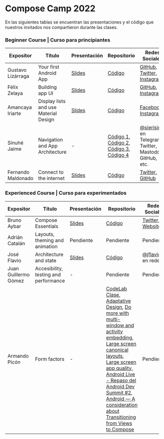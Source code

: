 # Compose Camp 2022

En las siguientes tablas se encuentran las presentaciones y el código que nuestros invitados nos compartieron durante las clases.

### Beginner Course | Curso para principiantes

| Expositor   | Título   | Presentación  | Repositorio | Redes Sociales |
|-------------|----------|---------------|-------------|----------------|
| Gustavo Lizárraga | Your first Android App | [Slides](https://speakerdeck.com/lizarragadev/jetpack-compose-overview) | [Código](https://github.com/lizarragadev/JetpackComposeDemo) | [GitHub](https://github.com/lizarragadev), [Twitter](https://twitter.com/lizarragadev/), [Instagram](https://www.instagram.com/lizarragadev/) |
| Félix Zelaya | Building app UI | [Slides](https://docs.google.com/presentation/d/1wsoeLqFuvbEZCg99P4vOFIuMK4ZDv3kva6GQw7GZy_4/edit#slide=id.g146c35be935_0_1116)| [Código](https://github.com/fazozela/Dia1Compose) | [GitHub](https://github.com/fazozela), [Instagram](https://www.instagram.com/fazozela) |
| Amancaya Iriarte | Display lists and use Material Design | [Slides](https://docs.google.com/presentation/d/1Hha8IrICUnHCUhb-aBe1ILBbSvYxqwTCXdoWrAFjQzs/edit#slide=id.g146c35be935_0_1116) | [Código](https://github.com/Amancaya/CoffeeCamp) | [Facebook](https://www.facebook.com/kaya.negron), [Instagram](https://www.instagram.com/kaya_negron/) |
| Sinuhé Jaime | Navigation and App Architecture | - | [Código 1](https://github.com/google-developer-training/basic-android-kotlin-compose-training-dessert-clicker), [Código 2](https://github.com/google-developer-training/basic-android-kotlin-compose-training-reply-app), [Código 3](https://github.com/google-developer-training/basic-android-kotlin-compose-training-unscramble), [Código 4](https://github.com/google-developer-training/basic-android-kotlin-compose-training-cupcake) | [@sierisimo](https://androiddev.social/@sierisimo) en Telegram, Twitter, Mastodon, GitHub, etc. |
| Fernando Maldonado | Connect to the internet | [Slides](https://docs.google.com/presentation/d/1JTk9U8zFphsUnQu6aiDdMm9mzcziRphjmFzDviKdl8c/edit?usp=sharing) | [Código](https://github.com/Fmaldonado6/ComposeCamp2022Clase5) | [Twitter](https://twitter.com/fmaldonado4202), [GitHub](https://github.com/fmaldonado6) |


### Experienced Course | Curso para experimentados

| Expositor   | Título   | Presentación  | Repositorio | Redes Sociales |
|-------------|----------|---------------|-------------|----------------|
| Bruno Aybar | Compose Essentials | [Slides]() | [Código](https://github.com/android/compose-samples) | [Twitter](https://twitter.com/brunoaybarg), [Website](https://brunoaybar.com/) |
| Adrián Catalán | Layouts, theming and animation | Pendiente  | Pendiente | Pendiente |
| José Flavio | Architecture and state | [Slides](https://speakerdeck.com/jflavio11/architecture-and-state-in-jetpack-compose) | [Código](https://github.com/jflavio11/ArchitectureAndState-ComposeCamp) | [@jflavio11](https://twitter.com/jflavio11) en redes |
| Juan Guillermo Gómez | Accesibility, testing and performance | - | Pendiente | Pendiente |
| Armando Picón | Form factors | - | [CodeLab Clase](https://codelabs.developers.google.com/jetpack-compose-adaptability), [Adaptative Design](https://m3.material.io/foundations/adaptive-design/overview), [Do more with multi-window and activity embedding](https://www.youtube.com/watch?v=IfATbp0CQd8), [Large screen canonical layouts](https://developer.android.com/guide/topics/large-screens/large-screen-canonical-layouts), [Large screen app quality](https://developer.android.com/docs/quality-guidelines/large-screen-app-quality), [Android Live - Repaso del Android Dev Summit #2](https://www.youtube.com/watch?v=XrLSYWeuRik), [Android — A consideration about Transitioning from Views to Compose](https://devpicon.medium.com/android-a-consideration-about-transitioning-from-views-to-compose-2c03c6eeedd9) | Pendiente |

